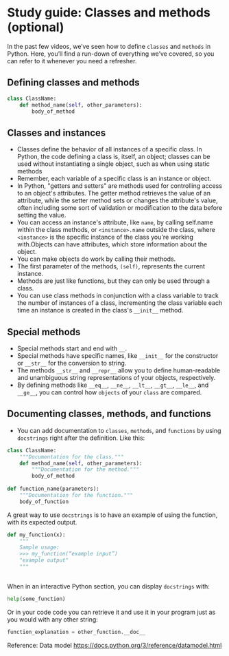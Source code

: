 # Study guide: Classes and methods (optional)

In the past few videos, we’ve seen how to define `classes` and `methods` in Python. Here, you’ll find a run-down of everything we’ve covered, so you can refer to it whenever you need a refresher.
## Defining classes and methods
```Python
class ClassName:
    def method_name(self, other_parameters):
        body_of_method
```
## Classes and instances
- Classes define the behavior of all instances of a specific class. In Python, the code defining a class is, itself, an object; classes can be used without instantiating a single object, such as when using static methods
- Remember, each variable of a specific class is an instance or object.
- In Python, "getters and setters" are methods used for controlling access to an object's attributes. The getter method retrieves the value of an attribute, while the setter method sets or changes the attribute's value, often including some sort of validation or modification to the data before setting the value.
- You can access an instance's attribute, like `name`, by calling self.name within the class methods, or `<instance>.name` outside the class, where `<instance>` is the specific instance of the class you're working with.Objects can have attributes, which store information about the object.
- You can make objects do work by calling their methods.
- The first parameter of the methods, `(self)`, represents the current instance.
- Methods are just like functions, but they can only be used through a class.
- You can use class methods in conjunction with a class variable to track the number of instances of a class, incrementing the class variable each time an instance is created in the class's `__init__` method.

## Special methods
- Special methods start and end with `__`.
- Special methods have specific names, like `__init__` for the constructor or `__str__` for the conversion to string.
- The methods `__str__` and `__repr__` allow you to define human-readable and unambiguous string representations of your objects, respectively.
- By defining methods like `__eq__`, `__ne__`, `__lt__`, `__gt__`, `__le__`, and `__ge__`, you can control how `objects` of your `class` are compared.

## Documenting classes, methods, and functions
- You can add documentation to `classes`, `methods`, and `functions` by using `docstrings` right after the definition. Like this:
```Python
class ClassName:
    """Documentation for the class."""
    def method_name(self, other_parameters):
        """Documentation for the method."""
        body_of_method
        
def function_name(parameters):
    """Documentation for the function."""
    body_of_function
```
A great way to use `docstrings` is to have an example of using the function, with its expected output.
```Python
def my_function(x):
    """
    Sample usage:
    >>> my_function(“example input”)
    "example output"
    """
    
```
When in an interactive Python section, you can display `docstrings` with:
```Python
help(some_function)
```
Or in your code code you can retrieve it and use it in your program just as you would with any other string:

```Python
function_explanation = other_function.__doc__
```
Reference: Data model
https://docs.python.org/3/reference/datamodel.html   